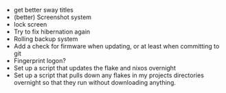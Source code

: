 
- get better sway titles
- (better) Screenshot system
- lock screen
- Try to fix hibernation again
- Rolling backup system
- Add a check for firmware when updating, or at least when committing to git
- Fingerprint logon?
- Set up a script that updates the flake and nixos overnight
- Set up a script that pulls down any flakes in my projects directories overnight so that they run without downloading anything.

